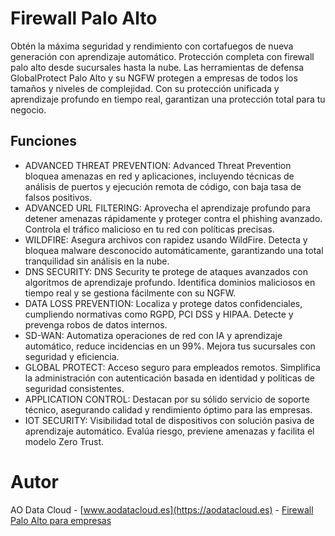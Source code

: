 # Firewall Palo Alto
Obtén la máxima seguridad y rendimiento con cortafuegos de nueva generación con aprendizaje automático. Protección completa con firewall palo alto desde sucursales hasta la nube.
Las herramientas de defensa GlobalProtect Palo Alto y su NGFW protegen a empresas de todos los tamaños y niveles de complejidad. Con su protección unificada y aprendizaje profundo en tiempo real, garantizan una protección total para tu negocio.

## Funciones
- ADVANCED THREAT PREVENTION: Advanced Threat Prevention bloquea amenazas en red y aplicaciones, incluyendo técnicas de análisis de puertos y ejecución remota de código, con baja tasa de falsos positivos.
- ADVANCED URL FILTERING: Aprovecha el aprendizaje profundo para detener amenazas rápidamente y proteger contra el phishing avanzado. Controla el tráfico malicioso en tu red con políticas precisas.
- WILDFIRE: Asegura archivos con rapidez usando WildFire. Detecta y bloquea malware desconocido automáticamente, garantizando una total tranquilidad sin análisis en la nube.
- DNS SECURITY: DNS Security te protege de ataques avanzados con algoritmos de aprendizaje profundo. Identifica dominios maliciosos en tiempo real y se gestiona fácilmente con su NGFW.
- DATA LOSS PREVENTION: Localiza y protege datos confidenciales, cumpliendo normativas como RGPD, PCI DSS y HIPAA. Detecte y prevenga robos de datos internos.
- SD-WAN: Automatiza operaciones de red con IA y aprendizaje automático, reduce incidencias en un 99%. Mejora tus sucursales con seguridad y eficiencia.
- GLOBAL PROTECT: Acceso seguro para empleados remotos. Simplifica la administración con autenticación basada en identidad y políticas de seguridad consistentes.
- APPLICATION CONTROL: Destacan por su sólido servicio de soporte técnico, asegurando calidad y rendimiento óptimo para las empresas.
- IOT SECURITY: Visibilidad total de dispositivos con solución pasiva de aprendizaje automático. Evalúa riesgo, previene amenazas y facilita el modelo Zero Trust.

# Autor
AO Data Cloud - [www.aodatacloud.es](https://aodatacloud.es) - [Firewall Palo Alto para empresas](https://aodatacloud.es/servicios-ciberseguridad/servicios-firewall/firewall-palo-alto/)
